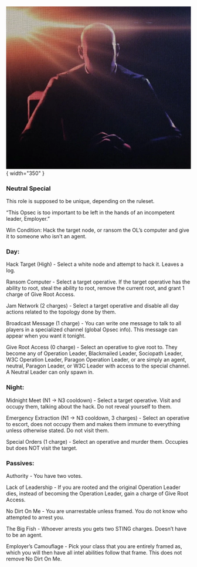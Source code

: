 ![theemployer.png](Images/theemployer.png){ width="350" }

### **Neutral Special**

This role is supposed to be unique, depending on the ruleset.

“This Opsec is too important to be left in the hands of an incompetent leader, Employer.”

Win Condition: Hack the target node, or ransom the OL’s computer and give it to someone who isn't an agent.

### **Day:**

Hack Target (High) - Select a white node and attempt to hack it. Leaves a log.

Ransom Computer - Select a target operative. If the target operative has the ability to root, steal the ability to root, remove the current root, and grant 1 charge of Give Root Access.

Jam Network (2 charges) - Select a target operative and disable all day actions related to the topology done by them.

Broadcast Message (1 charge) - You can write one message to talk to all players in a specialized channel (global Opsec info). This message can appear when you want it tonight.

Give Root Access (0 charge) - Select an operative to give root to. They become any of Operation Leader, Blackmailed Leader, Sociopath Leader, W3C Operation Leader, Paragon Operation Leader, or are simply an agent, neutral, Paragon Leader, or W3C Leader with access to the special channel. A Neutral Leader can only spawn in.

### **Night:**

Midnight Meet (N1 -> N3 cooldown) - Select a target operative. Visit and occupy them, talking about the hack. Do not reveal yourself to them.

Emergency Extraction (N1 -> N3 cooldown, 3 charges) - Select an operative to escort, does not occupy them and makes them immune to everything unless otherwise stated. Do not visit them.

Special Orders (1 charge) - Select an operative and murder them. Occupies but does NOT visit the target.

### **Passives:**

Authority - You have two votes.

Lack of Leadership - If you are rooted and the original Operation Leader dies, instead of becoming the Operation Leader, gain a charge of Give Root Access.

No Dirt On Me - You are unarrestable unless framed. You do not know who attempted to arrest you.

The Big Fish - Whoever arrests you gets two STING charges. Doesn’t have to be an agent.

Employer’s Camouflage - Pick your class that you are entirely framed as, which you will then have all intel abilities follow that frame. This does not remove No Dirt On Me.